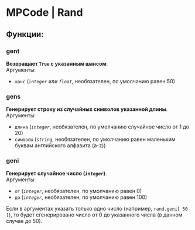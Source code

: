 # MPCode | Rand
## Функции:
### gent
**Возвращает `True` с указанным шансом**.\
Аргументы:
- `шанс` (*`integer` или `float`*, необязателен, по умолчанию равен 50)

### gens
**Генерирует строку из случайных символов указанной длины**.\
Аргументы: 
- `длина` (*`integer`*, необязателен, по умолчанию случайное число от 1 до 20)
- `символы` (*`string`*, необязателен, по умолчанию равен маленьким буквам английского алфавита (a-z))

### geni
**Генерирует случайное число (*`integer`*)**.\
Аргументы:
- `от` (*`integer`*, необязателен, по умолчанию равен 0)
- `до` (*`integer`*, необязателен, по умолчанию равен 100)

Если в аргументах указать только одно число (например, `rand.geni[ 50 ]`), то будет сгенерировано число от 0 до указанного числа (в данном случае до 50).

